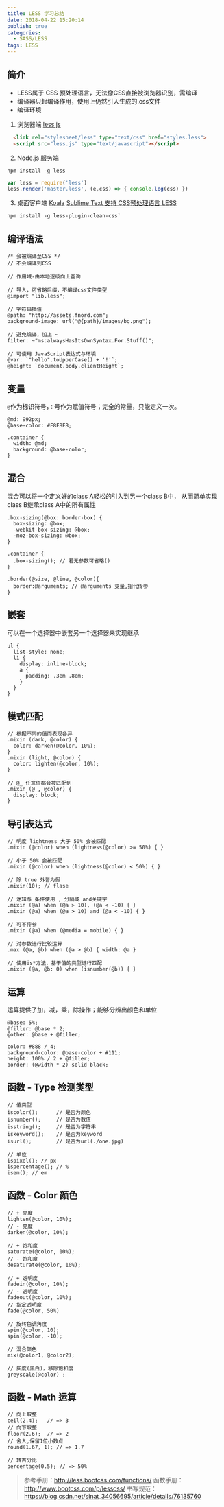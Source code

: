 ```yaml
---
title: LESS 学习总结
date: 2018-04-22 15:20:14
publish: true
categories:
  - SASS/LESS
tags: LESS
---
```


## 简介
- LESS属于 CSS 预处理语言，无法像CSS直接被浏览器识别，需编译
- 编译器只起编译作用，使用上仍然引入生成的.css文件
- 编译环境
1. 浏览器端  [less.js](http://www.bootcdn.cn/less.js/) 
```html
  <link rel="stylesheet/less" type="text/css" href="styles.less">
  <script src="less.js" type="text/javascript"></script>
```
2. Node.js 服务端
```
npm install -g less
```
```javascript
var less = require('less')
less.render('master.less', (e,css) => { console.log(css) })
```
3. 桌面客户端
[Koala](http://koala-app.com/index-zh.html) 
[Sublime Text 支持 CSS预处理语言 LESS](https://blog.csdn.net/wildye/article/details/79117689)
```
npm install -g less-plugin-clean-css`
```


## 编译语法
```less
/* 会被编译至CSS */
// 不会编译到CSS

// 作用域-由本地逐级向上查询

// 导入，可省略后缀，不编译css文件类型
@import "lib.less";

// 字符串插值
@path: "http://assets.fnord.com";
background-image: url("@{path}/images/bg.png");

// 避免编译，加上 ~
filter: ~"ms:alwaysHasItsOwnSyntax.For.Stuff()";

// 可使用 JavaScript表达式与环境
@var: `"hello".toUpperCase() + '!'`;
@height: `document.body.clientHeight`;
```

## 变量
`@`作为标识符号，`：`号作为赋值符号；完全的常量，只能定义一次。
```less
@md: 992px;
@base-color: #F8F8F8;

.container {
  width: @md;
  background: @base-color;
}
```
## 混合
混合可以将一个定义好的class A轻松的引入到另一个class B中，
从而简单实现class B继承class A中的所有属性
```less
.box-sizing(@box: border-box) {
  box-sizing: @box;
  -webkit-box-sizing: @box;
  -moz-box-sizing: @box;
}

.container {
  .box-sizing(); // 若无参数可省略()
}

.border(@size, @line, @color){
  border:@arguments; // @arguments 变量,指代传参
}
```
## 嵌套
可以在一个选择器中嵌套另一个选择器来实现继承
```less
ul {
  list-style: none;
  li {
    display: inline-block;
    a {
      padding: .3em .8em;
    }
  }
}
```
## 模式匹配
```less
// 根据不同的值而表现各异
.mixin (dark, @color) {
  color: darken(@color, 10%);
}
.mixin (light, @color) {
  color: lighten(@color, 10%);
}

// @_ 任意值都会被匹配到
.mixin (@_, @color) {
  display: block;
}
```
## 导引表达式
```less
// 明度 lightness 大于 50% 会被匹配
.mixin (@color) when (lightness(@color) >= 50%) { }

// 小于 50% 会被匹配
.mixin (@color) when (lightness(@color) < 50%) { }

// 除 true 外皆为假
.mixin(10); // flase

// 逻辑与 条件使用 , 分隔或 and关键字
.mixin (@a) when (@a > 10), (@a < -10) { }
.mixin (@a) when (@a > 10) and (@a < -10) { }

// 可不传参
.mixin (@a) when (@media = mobile) { }

// 对参数进行比较运算
.max (@a, @b) when (@a > @b) { width: @a }

// 使用is*方法，基于值的类型进行匹配
.mixin (@a, @b: 0) when (isnumber(@b)) { }
```

## 运算
运算提供了加，减，乘，除操作；能够分辨出颜色和单位
```less
@base: 5%;
@filler: @base * 2;
@other: @base + @filler;

color: #888 / 4;
background-color: @base-color + #111;
height: 100% / 2 + @filler;
border: (@width * 2) solid black;
```
## 函数 - Type 检测类型
```less
// 值类型
iscolor();      // 是否为颜色
isnumber();     // 是否为数值
isstring();     // 是否为字符串
iskeyword();    // 是否为keyword
isurl();        // 是否为url(./one.jpg)

// 单位
ispixel(); // px
ispercentage(); // %
isem(); // em
```
## 函数 - Color 颜色
```less
// + 亮度
lighten(@color, 10%);
// - 亮度
darken(@color, 10%); 

// + 饱和度
saturate(@color, 10%); 
// - 饱和度
desaturate(@color, 10%);

// + 透明度
fadein(@color, 10%);
// - 透明度
fadeout(@color, 10%); 
// 指定透明度
fade(@color, 50%)

// 旋转色调角度
spin(@color, 10);
spin(@color, -10);

// 混合颜色
mix(@color1, @color2);

// 灰度(黑白)，移除饱和度 
greyscale(@color) ;
```
## 函数 - Math 运算
```less
// 向上取整
ceil(2.4);   // => 3
// 向下取整
floor(2.6);  // => 2
// 舍入,保留1位小数点
round(1.67, 1); // => 1.7

// 转百分比
percentage(0.5); // => 50%
```
>参考手册：http://less.bootcss.com/functions/
>函数手册：http://www.bootcss.com/p/lesscss/
>书写规范：https://blog.csdn.net/sinat_34056695/article/details/76135760
